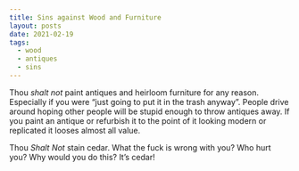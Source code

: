 ```yaml
---
title: Sins against Wood and Furniture 
layout: posts
date: 2021-02-19
tags:
  - wood
  - antiques
  - sins
---
```



Thou *shalt not* paint antiques and heirloom furniture for any reason. Especially if you were “just going to put it in the trash anyway”. People drive around hoping other people will be stupid enough to throw antiques away. If you paint an antique or refurbish it to the point of it looking modern or replicated it looses almost all value.


Thou *Shalt Not* stain cedar. What the fuck is wrong with you? Who hurt you? Why would you do this? It’s cedar! 